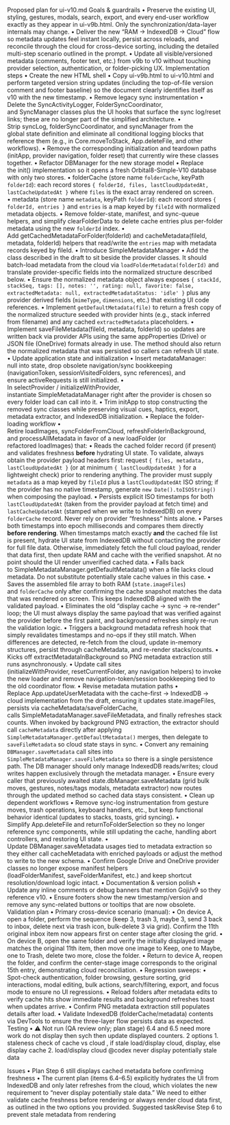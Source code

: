 Proposed plan for ui-v10.md
Goals & guardrails
• Preserve the existing UI, styling, gestures, modals, search, export, and every end-user workflow exactly as they appear in ui-v9b.html. Only the synchronization/data-layer internals may change.
• Deliver the new “RAM → IndexedDB → Cloud” flow so metadata updates feel instant locally, persist across reloads, and reconcile through the cloud for cross-device sorting, including the detailed multi-step scenario outlined in the prompt.
• Update all visible/versioned metadata (comments, footer text, etc.) from v9b to v10 without touching provider selection, authentication, or folder-picking UX.
Implementation steps
• Create the new HTML shell
• Copy ui-v9b.html to ui-v10.html and perform targeted version string updates (including the top-of-file version comment and footer baseline) so the document clearly identifies itself as v10 with the new timestamp.
• Remove legacy sync instrumentation
• Delete the SyncActivityLogger, FolderSyncCoordinator, and SyncManager classes plus the UI hooks that surface the sync log/reset links; these are no longer part of the simplified architecture.
• Strip syncLog, folderSyncCoordinator, and syncManager from the global state definition and eliminate all conditional logging blocks that reference them (e.g., in Core.moveToStack, App.deleteFile, and other workflows).
• Remove the corresponding initialization and teardown paths (initApp, provider navigation, folder reset) that currently wire these classes together.
• Refactor DBManager for the new storage model
• Replace the init() implementation so it opens a fresh Orbital8-Simple-V10 database with only two stores.
  • folderCache (store name `folderCache`, keyPath `folderId`): each record stores `{ folderId, files, lastCloudUpdatedAt, lastCacheUpdatedAt }` where `files` is the exact array rendered on screen.
  • metadata (store name `metadata`, keyPath `folderId`): each record stores `{ folderId, entries }` and `entries` is a map keyed by `fileId` with normalized metadata objects.
• Remove folder-state, manifest, and sync-queue helpers, and simplify clearFolderData to delete cache entries plus per-folder metadata using the new `folderId` index.
• Add getCachedMetadataForFolder(folderId) and cacheMetadata(fileId, metadata, folderId) helpers that read/write the `entries` map with metadata records keyed by fileId.
• Introduce SimpleMetadataManager
• Add the class described in the draft to sit beside the provider classes. It should batch-load metadata from the cloud via `loadFolderMetadata(folderId)` and translate provider-specific fields into the normalized structure described below.
• Ensure the normalized metadata object always exposes `{ stackId, stackSeq, tags: [], notes: '', rating: null, favorite: false, extractedMetadata: null, extractedMetadataStatus: 'idle' }` plus any provider derived fields (`mimeType`, `dimensions`, etc.) that existing UI code references.
• Implement `getDefaultMetadata(file)` to return a fresh copy of the normalized structure seeded with provider hints (e.g., stack inferred from filename) and any cached `extractedMetadata` placeholders.
• Implement saveFileMetadata(fileId, metadata, folderId) so updates are written back via provider APIs using the same appProperties (Drive) or JSON file (OneDrive) formats already in use. The method should also return the normalized metadata that was persisted so callers can refresh UI state.
• Update application state and initialization
• Insert metadataManager: null into state, drop obsolete navigation/sync bookkeeping (navigationToken, sessionVisitedFolders, sync references), and ensure activeRequests is still initialized.
• In selectProvider / initializeWithProvider, instantiate SimpleMetadataManager right after the provider is chosen so every folder load can call into it.
• Trim initApp to stop constructing the removed sync classes while preserving visual cues, haptics, export, metadata extractor, and IndexedDB initialization.
• Replace the folder-loading workflow
• Retire loadImages, syncFolderFromCloud, refreshFolderInBackground, and processAllMetadata in favor of a new loadFolder (or refactored loadImages) that:
• Reads the cached folder record (if present) and validates freshness **before** hydrating UI state. To validate, always obtain the provider payload headers first: request `{ files, metadata, lastCloudUpdatedAt }` (or at minimum `{ lastCloudUpdatedAt }` for a lightweight check) prior to rendering anything. The provider must supply `metadata` as a map keyed by `fileId` plus a `lastCloudUpdatedAt` ISO string; if the provider has no native timestamp, generate `new Date().toISOString()` when composing the payload.
• Persists explicit ISO timestamps for both `lastCloudUpdatedAt` (taken from the provider payload at fetch time) and `lastCacheUpdatedAt` (stamped when we write to IndexedDB) on every `folderCache` record. Never rely on provider “freshness” hints alone.
• Parses both timestamps into epoch milliseconds and compares them directly **before rendering**. When timestamps match exactly **and** the cached file list is present, hydrate UI state from IndexedDB without contacting the provider for full file data. Otherwise, immediately fetch the full cloud payload, render that data first, then update RAM and cache with the verified snapshot. At no point should the UI render unverified cached data.
• Falls back to SimpleMetadataManager.getDefaultMetadata() when a file lacks cloud metadata. Do not substitute potentially stale cache values in this case.
• Saves the assembled file array to both RAM (`state.imageFiles`) and `folderCache` only after confirming the cache snapshot matches the data that was rendered on screen. This keeps IndexedDB aligned with the validated payload.
• Eliminates the old “display cache → sync → re-render” loop; the UI must always display the same payload that was verified against the provider before the first paint, and background refreshes simply re-run the validation logic.
• Triggers a background metadata refresh hook that simply revalidates timestamps and no-ops if they still match. When differences are detected, re-fetch from the cloud, update in-memory structures, persist through cacheMetadata, and re-render stacks/counts.
• Kicks off extractMetadataInBackground so PNG metadata extraction still runs asynchronously.
• Update call sites (initializeWithProvider, resetCurrentFolder, any navigation helpers) to invoke the new loader and remove navigation-token/session bookkeeping tied to the old coordinator flow.
• Revise metadata mutation paths
• Replace App.updateUserMetadata with the cache-first → IndexedDB → cloud implementation from the draft, ensuring it updates state.imageFiles, persists via cacheMetadata/saveFolderCache, calls SimpleMetadataManager.saveFileMetadata, and finally refreshes stack counts. When invoked by background PNG extraction, the extractor should call `cacheMetadata` directly after applying `SimpleMetadataManager.getDefaultMetadata()` merges, then delegate to `saveFileMetadata` so cloud state stays in sync.
• Convert any remaining `DBManager.saveMetadata` call sites into `SimpleMetadataManager.saveFileMetadata` so there is a single persistence path. The DB manager should only manage IndexedDB reads/writes; cloud writes happen exclusively through the metadata manager.
• Ensure every caller that previously awaited state.dbManager.saveMetadata (grid bulk moves, gestures, notes/tags modals, metadata extractor) now routes through the updated method so cached data stays consistent.
• Clean up dependent workflows
• Remove sync-log instrumentation from gesture moves, trash operations, keyboard handlers, etc., but keep functional behavior identical (updates to stacks, toasts, grid syncing).
• Simplify App.deleteFile and returnToFolderSelection so they no longer reference sync components, while still updating the cache, handling abort controllers, and restoring UI state.
• Update DBManager.saveMetadata usages tied to metadata extraction so they either call cacheMetadata with enriched payloads or adjust the method to write to the new schema.
• Confirm Google Drive and OneDrive provider classes no longer expose manifest helpers (loadFolderManifest, saveFolderManifest, etc.) and keep shortcut resolution/download logic intact.
• Documentation & version polish
• Update any inline comments or debug banners that mention Goji/v9 so they reference v10.
• Ensure footers show the new timestamp/version and remove any sync-related buttons or tooltips that are now obsolete.
Validation plan
• Primary cross-device scenario (manual):
• On device A, open a folder, perform the sequence (keep 3, trash 3, maybe 3, send 3 back to inbox, delete next via trash icon, bulk-delete 3 via grid). Confirm the 11th original inbox item now appears first on center stage after closing the grid.
• On device B, open the same folder and verify the initially displayed image matches the original 11th item, then move one image to Keep, one to Maybe, one to Trash, delete two more, close the folder.
• Return to device A, reopen the folder, and confirm the center-stage image corresponds to the original 15th entry, demonstrating cloud reconciliation.
• Regression sweeps:
• Spot-check authentication, folder browsing, gesture sorting, grid interactions, modal editing, bulk actions, search/filtering, export, and focus mode to ensure no UI regressions.
• Reload folders after metadata edits to verify cache hits show immediate results and background refreshes toast when updates arrive.
• Confirm PNG metadata extraction still populates details after load.
• Validate IndexedDB (folderCache/metadata) contents via DevTools to ensure the three-layer flow persists data as expected.
Testing
• ⚠️ Not run (QA review only; plan stage)
6.4 and 6.5 need more work do not display then sych then update displayed counters. 2 options 1. staleness check of cache vs cloud , if stale load/display cloud, display, else display cache 2. load/display cloud @codex never display potentially stale data

Issues
• Plan Step 6 still displays cached metadata before confirming freshness
• The current plan (items 6.4–6.5) explicitly hydrates the UI from IndexedDB and only later refreshes from the cloud, which violates the new requirement to “never display potentially stale data.” We need to either validate cache freshness before rendering or always render cloud data first, as outlined in the two options you provided.
Suggested taskRevise Step 6 to prevent stale metadata from rendering

